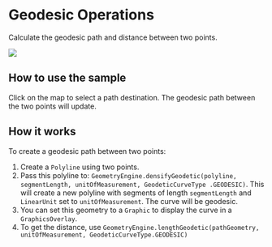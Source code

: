 # Geodesic Operations

Calculate the geodesic path and distance between two points.

![](GeodesicOperations.png)

## How to use the sample

Click on the map to select a path destination. The geodesic path between
the two points will update.

## How it works

To create a geodesic path between two points:

1.  Create a `Polyline` using two points.
2.  Pass this polyline to: `GeometryEngine.densifyGeodetic(polyline,
    segmentLength, unitOfMeasurement, GeodeticCurveType .GEODESIC)`.
    This will create a new polyline with segments of length
    `segmentLength` and `LinearUnit` set to `unitOfMeasurement`. The
    curve will be geodesic.
3.  You can set this geometry to a `Graphic` to display the curve in a
    `GraphicsOverlay`.
4.  To get the distance, use
    `GeometryEngine.lengthGeodetic(pathGeometry, unitOfMeasurement,
    GeodeticCurveType.GEODESIC)`
